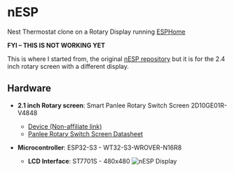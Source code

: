 # nESP
Nest Thermostat clone on a Rotary Display running [ESPHome](https://esphome.io/)

**FYI – THIS IS NOT WORKING YET**

This is where I started from, the original [nESP repository](https://github.com/velijv/nesp) but it is for the 2.4 inch rotary screen with a different display.

## Hardware

- **2.1 inch Rotary screen**: Smart Panlee Rotary Switch Screen 2D10GE01R-V4848
  - [Device (Non-affiliate link)](https://www.aliexpress.us/item/1005006102533124.html)
  - [Panlee Rotary Switch Screen Datasheet](https://manuals.plus/smart-panlee/zx2d10ge01r-v4848-rotary-switch-screen-manual)

- **Microcontroller**: ESP32-S3 - WT32-S3-WROVER-N16R8
  - **LCD Interface**: ST7701S - 480x480
![nESP Display](https://github.com/your-username/your-repository/blob/main/path-to-your-image.jpg)


